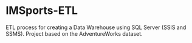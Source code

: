 # IMSports-ETL
ETL process for creating a Data Warehouse using SQL Server (SSIS and SSMS). Project based on the AdventureWorks dataset.
